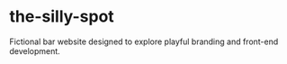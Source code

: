 # the-silly-spot
Fictional bar website designed to explore playful branding and front-end development.
